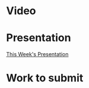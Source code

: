 
# Video

# Presentation
[This Week's Presentation](/WebDev/2-Digital-Applications/_topics/_presentations/presentationWeek12.md)

# Work to submit